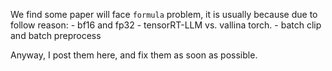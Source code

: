 We find some paper will face `formula` problem, it is usually because due to follow reason:
    - bf16 and fp32 
    - tensorRT-LLM vs. vallina torch.
    - batch clip and batch preprocess

Anyway, I post them here, and fix them as soon as possible.
